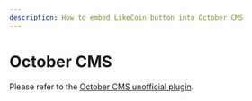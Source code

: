 ```yaml
---
description: How to embed LikeCoin button into October CMS
---
```


# October CMS

Please refer to the [October CMS unofficial plugin](https://octobercms.com/plugin/flyinglimao-likecoin).


